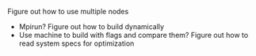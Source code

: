 Figure out how to use multiple nodes
- Mpirun?
Figure out how to build dynamically
- Use machine to build with flags and compare them?
Figure out how to read system specs for optimization
